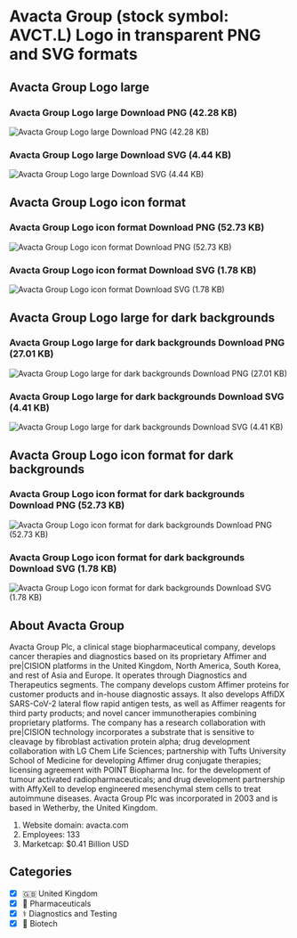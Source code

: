 # Avacta Group (stock symbol: AVCT.L) Logo in transparent PNG and SVG formats

## Avacta Group Logo large

### Avacta Group Logo large Download PNG (42.28 KB)

![Avacta Group Logo large Download PNG (42.28 KB)](/img/orig/AVCT.L_BIG-8b3159d6.png)

### Avacta Group Logo large Download SVG (4.44 KB)

![Avacta Group Logo large Download SVG (4.44 KB)](/img/orig/AVCT.L_BIG-9639c06e.svg)

## Avacta Group Logo icon format

### Avacta Group Logo icon format Download PNG (52.73 KB)

![Avacta Group Logo icon format Download PNG (52.73 KB)](/img/orig/AVCT.L-e676f60e.png)

### Avacta Group Logo icon format Download SVG (1.78 KB)

![Avacta Group Logo icon format Download SVG (1.78 KB)](/img/orig/AVCT.L-baa0a90e.svg)

## Avacta Group Logo large for dark backgrounds

### Avacta Group Logo large for dark backgrounds Download PNG (27.01 KB)

![Avacta Group Logo large for dark backgrounds Download PNG (27.01 KB)](/img/orig/AVCT.L_BIG.D-b27af54a.png)

### Avacta Group Logo large for dark backgrounds Download SVG (4.41 KB)

![Avacta Group Logo large for dark backgrounds Download SVG (4.41 KB)](/img/orig/AVCT.L_BIG.D-fa5b05a0.svg)

## Avacta Group Logo icon format for dark backgrounds

### Avacta Group Logo icon format for dark backgrounds Download PNG (52.73 KB)

![Avacta Group Logo icon format for dark backgrounds Download PNG (52.73 KB)](/img/orig/AVCT.L.D-0fbcbccc.png)

### Avacta Group Logo icon format for dark backgrounds Download SVG (1.78 KB)

![Avacta Group Logo icon format for dark backgrounds Download SVG (1.78 KB)](/img/orig/AVCT.L.D-09cb93b5.svg)

## About Avacta Group

Avacta Group Plc, a clinical stage biopharmaceutical company, develops cancer therapies and diagnostics based on its proprietary Affimer and pre|CISION platforms in the United Kingdom, North America, South Korea, and rest of Asia and Europe. It operates through Diagnostics and Therapeutics segments. The company develops custom Affimer proteins for customer products and in-house diagnostic assays. It also develops AffiDX SARS-CoV-2 lateral flow rapid antigen tests, as well as Affimer reagents for third party products; and novel cancer immunotherapies combining proprietary platforms. The company has a research collaboration with pre|CISION technology incorporates a substrate that is sensitive to cleavage by fibroblast activation protein alpha; drug development collaboration with LG Chem Life Sciences; partnership with Tufts University School of Medicine for developing Affimer drug conjugate therapies; licensing agreement with POINT Biopharma Inc. for the development of tumour activated radiopharmaceuticals; and drug development partnership with AffyXell to develop engineered mesenchymal stem cells to treat autoimmune diseases. Avacta Group Plc was incorporated in 2003 and is based in Wetherby, the United Kingdom.

1. Website domain: avacta.com
2. Employees: 133
3. Marketcap: $0.41 Billion USD


## Categories
- [x] 🇬🇧 United Kingdom
- [x] 💊 Pharmaceuticals
- [x] ⚕️ Diagnostics and Testing
- [x] 🧬 Biotech
